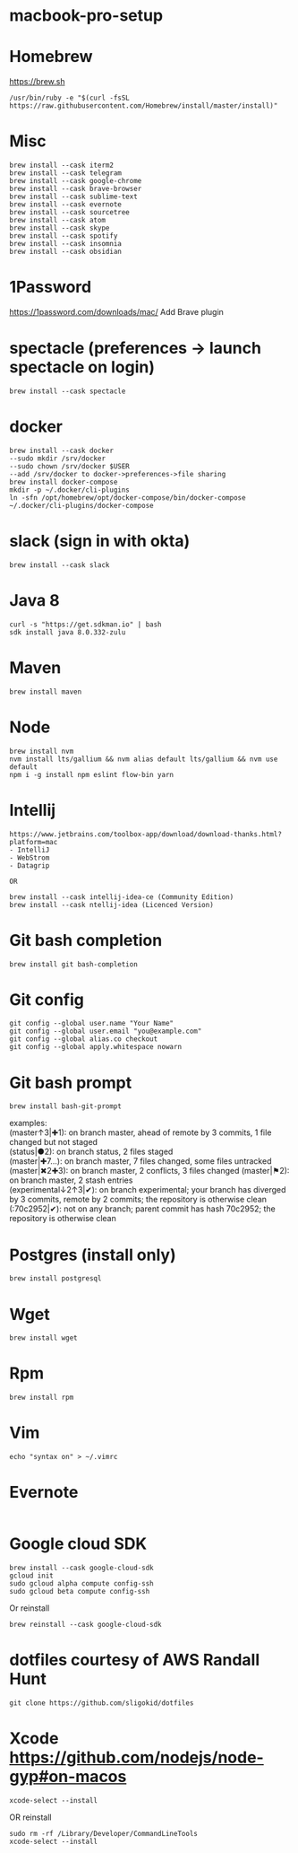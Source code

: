 # macbook-pro-setup

# Homebrew
https://brew.sh  
```
/usr/bin/ruby -e "$(curl -fsSL https://raw.githubusercontent.com/Homebrew/install/master/install)"
```

# Misc
```
brew install --cask iterm2
brew install --cask telegram
brew install --cask google-chrome
brew install --cask brave-browser
brew install --cask sublime-text
brew install --cask evernote
brew install --cask sourcetree
brew install --cask atom
brew install --cask skype
brew install --cask spotify
brew install --cask insomnia
brew install --cask obsidian
```

# 1Password 
https://1password.com/downloads/mac/
Add Brave plugin

# spectacle (preferences -> launch spectacle on login)
```
brew install --cask spectacle
```

# docker
```
brew install --cask docker
--sudo mkdir /srv/docker  
--sudo chown /srv/docker $USER
--add /srv/docker to docker->preferences->file sharing
brew install docker-compose
mkdir -p ~/.docker/cli-plugins
ln -sfn /opt/homebrew/opt/docker-compose/bin/docker-compose ~/.docker/cli-plugins/docker-compose 
```

# slack (sign in with okta)
```
brew install --cask slack
```

# Java 8
```
curl -s "https://get.sdkman.io" | bash
sdk install java 8.0.332-zulu
```

# Maven
```
brew install maven
```

# Node

```
brew install nvm
nvm install lts/gallium && nvm alias default lts/gallium && nvm use default
npm i -g install npm eslint flow-bin yarn
```


# Intellij
```
https://www.jetbrains.com/toolbox-app/download/download-thanks.html?platform=mac
- IntelliJ
- WebStrom
- Datagrip

OR

brew install --cask intellij-idea-ce (Community Edition)  
brew install --cask ntellij-idea (Licenced Version)

```

# Git bash completion
```
brew install git bash-completion
```

# Git config
```
git config --global user.name "Your Name"  
git config --global user.email "you@example.com"  
git config --global alias.co checkout  
git config --global apply.whitespace nowarn  
```

# Git bash prompt
```
brew install bash-git-prompt
```

examples:  
(master↑3|✚1): on branch master, ahead of remote by 3 commits, 1 file changed but not staged  
(status|●2): on branch status, 2 files staged  
(master|✚7…): on branch master, 7 files changed, some files untracked  
(master|✖2✚3): on branch master, 2 conflicts, 3 files changed
(master|⚑2): on branch master, 2 stash entries  
(experimental↓2↑3|✔): on branch experimental; your branch has diverged by 3 commits, remote by 2 commits; the repository is otherwise clean  
(:70c2952|✔): not on any branch; parent commit has hash 70c2952; the repository is otherwise clean

# Postgres (install only)
```
brew install postgresql
```

# Wget
```
brew install wget
```

# Rpm
```
brew install rpm
```

# Vim
```
echo "syntax on" > ~/.vimrc
```

# Evernote
```

```
# Google cloud SDK
```
brew install --cask google-cloud-sdk
gcloud init
sudo gcloud alpha compute config-ssh
sudo gcloud beta compute config-ssh
```
Or reinstall
```
brew reinstall --cask google-cloud-sdk
```

# 
# dotfiles courtesy of AWS Randall Hunt
```
git clone https://github.com/sligokid/dotfiles
```

# Xcode https://github.com/nodejs/node-gyp#on-macos
```
xcode-select --install
```
OR reinstall
```
sudo rm -rf /Library/Developer/CommandLineTools
xcode-select --install
``` 
